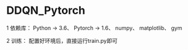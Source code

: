 # DDQN_Pytorch
1 依赖库：
Python -> 3.6、
Pytorch -> 1.6、
numpy、
matplotlib、
gym

2 训练：
配置好环境后，直接运行train.py即可
